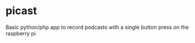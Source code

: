 picast
======
Basic python/php app to record podcasts with a single button press on the raspberry pi
